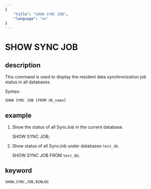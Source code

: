 ```yaml
---
{
    "title": "SHOW SYNC JOB",
    "language": "en"
}
---
```


<!-- 
Licensed to the Apache Software Foundation (ASF) under one
or more contributor license agreements.  See the NOTICE file
distributed with this work for additional information
regarding copyright ownership.  The ASF licenses this file
to you under the Apache License, Version 2.0 (the
"License"); you may not use this file except in compliance
with the License.  You may obtain a copy of the License at

  http://www.apache.org/licenses/LICENSE-2.0

Unless required by applicable law or agreed to in writing,
software distributed under the License is distributed on an
"AS IS" BASIS, WITHOUT WARRANTIES OR CONDITIONS OF ANY
KIND, either express or implied.  See the License for the
specific language governing permissions and limitations
under the License.
-->

# SHOW SYNC JOB

## description

This command is used to display the resident data synchronization job status in all databases.

Syntax:
	
	SHOW SYNC JOB [FROM db_name]
		
## example

1. Show the status of all SyncJob in the current database.

	SHOW SYNC JOB;
	
2. Show status of all SyncJob under databases `test_db`.

	SHOW SYNC JOB FROM `test_db`;
	
## keyword

	SHOW,SYNC,JOB,BINLOG